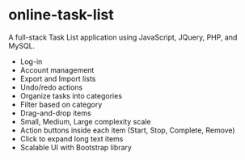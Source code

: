 # online-task-list
A full-stack Task List application using JavaScript, JQuery, PHP, and MySQL.

- Log-in
- Account management
- Export and Import lists
- Undo/redo actions
- Organize tasks into categories
- Filter based on category
- Drag-and-drop items
- Small, Medium, Large complexity scale
- Action buttons inside each item (Start, Stop, Complete, Remove)
- Click to expand long text items
- Scalable UI with Bootstrap library

